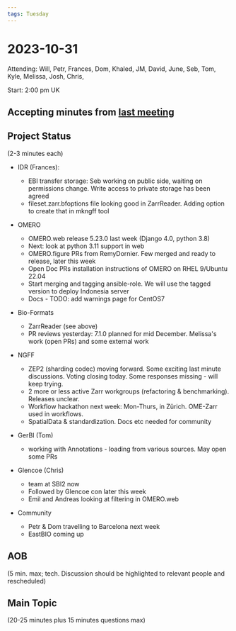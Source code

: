 ```yaml
---
tags: Tuesday
---
```


# 2023-10-31

Attending: Will, Petr, Frances, Dom, Khaled, JM, David, June, Seb, Tom, Kyle, Melissa, Josh, Chris, 

Start: 2:00 pm UK

## Accepting minutes from [last meeting](https://hackmd.io/team/ome?nav=overview)

## Project Status

(2-3 minutes each)

- IDR (Frances):
    - EBI transfer storage: Seb working on public side, waiting on permissions change. Write access to private storage has been agreed
    - fileset.zarr.bfoptions file looking good in ZarrReader. Adding option to create that in mkngff tool

- OMERO
    - OMERO.web release 5.23.0 last week (Django 4.0, python 3.8)
    - Next: look at python 3.11 support in web
    - OMERO.figure PRs from RemyDornier. Few merged and ready to release, later this week
    - Open Doc PRs installation instructions of OMERO on RHEL 9/Ubuntu 22.04
    - Start merging and tagging ansible-role. We will use the tagged version to deploy Indonesia server
    - Docs - TODO: add warnings page for CentOS7

- Bio-Formats
    - ZarrReader (see above)
    - PR reviews yesterday: 7.1.0 planned for mid December. Melissa's work (open PRs) and some external work

- NGFF
  - ZEP2 (sharding codec) moving forward. Some exciting last minute discussions. Voting closing today. Some responses missing - will keep trying.
  - 2 more or less active Zarr workgroups (refactoring & benchmarking). Releases unclear.
  - Workflow hackathon next week: Mon-Thurs, in Zürich. OME-Zarr used in workflows.
  - SpatialData & standardization. Docs etc needed for community

- GerBI (Tom)
    - working with Annotations - loading from various sources. May open some PRs

- Glencoe (Chris)
    - team at SBI2 now
    - Followed by Glencoe con later this week
    - Emil and Andreas looking at filtering in OMERO.web

- Community
    - Petr & Dom travelling to Barcelona next week
    - EastBIO coming up

## AOB

(5 min. max; tech. Discussion should be highlighted to relevant people and rescheduled)

## Main Topic

(20-25 minutes plus 15 minutes questions max)
